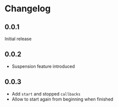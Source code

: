 # Changelog

## 0.0.1

Initial release

## 0.0.2

* Suspension feature introduced

## 0.0.3

* Add `start` and stopped `callbacks`
* Allow to start again from beginning when finished

